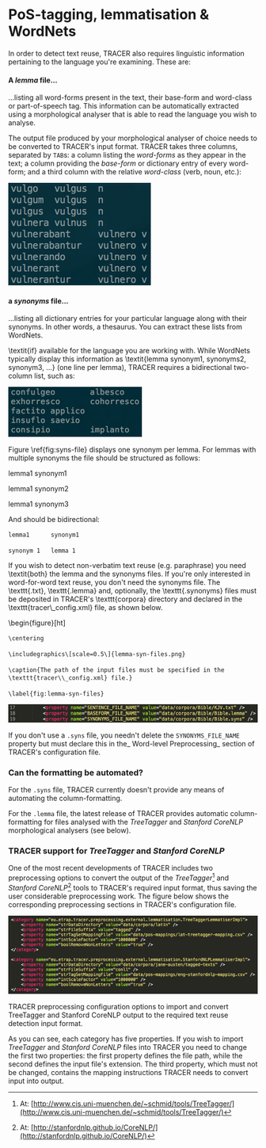 # PoS-tagging, lemmatisation & WordNets

In order to detect text reuse, TRACER also requires linguistic information pertaining to the language you're examining. These are:

#### A _lemma_ file...

...listing all word-forms present in the text, their base-form and word-class or part-of-speech tag. This information can be automatically extracted using a morphological analyser that is able to read the language you wish to analyse.

The output file produced by your morphological analyser of choice needs to be converted to TRACER's input format. TRACER takes three columns, separated by `TAB`s: a column listing the _word-forms_ as they appear in the text; a column providing the _base-form_ or dictionary entry of every word-form; and a third column with the relative _word-class_ \(verb, noun, etc.\):

![](/assets/lemma-file.png)

#### a _synonyms_ file...

...listing all dictionary entries for your particular language along with their synonyms. In other words, a thesaurus. You can extract these lists from WordNets.

\textit{if} available for the language you are working with. While WordNets typically display this information as \textit{lemma  synonym1, synonyms2, synonym3, ...} \(one line per lemma\), TRACER requires a bidirectional two-column list, such as:

![](/assets/syns-file.png)

Figure \ref{fig:syns-file} displays one synonym per lemma. For lemmas with multiple synonyms the file should be structured as follows:

lemma1   synonym1

lemma1   synonym2

lemma1   synonym3

And should be bidirectional:

```
lemma1      synonym1

synonym 1   lemma 1
```

If you wish to detect non-verbatim text reuse \(e.g. paraphrase\) you need \textit{both} the lemma and the synonyms files. If you're only interested in word-for-word text reuse, you don't need the synonyms file. The \texttt{.txt}, \texttt{.lemma} and, optionally, the \texttt{.synonyms} files must be deposited in TRACER's \texttt{corpora} directory and declared in the \texttt{tracer\\_config.xml} file, as shown below.

\begin{figure}\[ht\]

```
\centering

\includegraphics\[scale=0.5\]{lemma-syn-files.png}

\caption{The path of the input files must be specified in the \texttt{tracer\\_config.xml} file.}

\label{fig:lemma-syn-files}
```

![](assets/path.png)

If you don't use a `.syns` file, you needn't delete the `SYNONYMS_FILE_NAME` property but must declare this in the_ Word-level Preprocessing_ section of TRACER's configuration file.

### Can the formatting be automated?

For the `.syns` file, TRACER currently doesn't provide any means of automating the column-formatting.

For the `.lemma` file, the latest release of TRACER provides automatic column-formatting for files analysed with the _TreeTagger_ and _Stanford CoreNLP_ morphological analysers \(see below\).

### TRACER support for _TreeTagger_ and _Stanford CoreNLP_

One of the most recent developments of TRACER includes two preprocessing options to convert the output of the _TreeTagger_[^1] and _Stanford CoreNLP_[^2] tools to TRACER's required input format, thus saving the user considerable preprocessing work. The figure below shows the corresponding preprocessing sections in TRACER's configuration file.

![](/assets/preprocessing-treetagger-stanford.png)

TRACER preprocessing configuration options to import and convert TreeTagger and Stanford CoreNLP output to the required text reuse detection input format.

As you can see, each category has five properties. If you wish to import _TreeTagger_ and _Stanford CoreNLP_ files into TRACER you need to change the first two properties: the first property defines the file path, while the second defines the input file's extension. The third property, which must not be changed, contains the mapping instructions TRACER needs to convert input into output.

[^1]: At: [http://www.cis.uni-muenchen.de/~schmid/tools/TreeTagger/](http://www.cis.uni-muenchen.de/~schmid/tools/TreeTagger/)

[^2]: At: [http://stanfordnlp.github.io/CoreNLP/](http://stanfordnlp.github.io/CoreNLP/)

